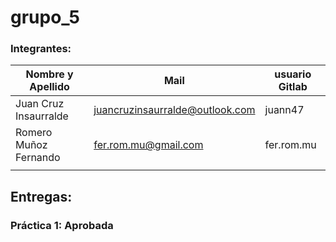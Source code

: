 # grupo_5

### Integrantes:

| Nombre y Apellido              |      Mail                      |     usuario Gitlab   |
| -----------------------------  | ------------------------------ | -------------------  |
|   Juan Cruz Insaurralde        |juancruzinsaurralde@outlook.com |     juann47          |
|   Romero Muñoz Fernando        |fer.rom.mu@gmail.com            |     fer.rom.mu       |
|                                |                                |                      |



## Entregas:

### Práctica 1: Aprobada  
